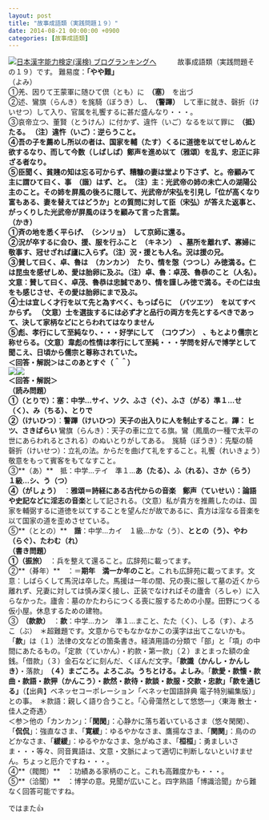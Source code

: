 ```yaml
---
layout: post
title: "故事成語類（実践問題１９）"
date: 2014-08-21 00:00:00 +0900
categories: [故事成語類]
---
```


[![](/syuusyuu9701/assets/images/故事成語類（実践問題１９）-br_c_3028_1.gif)](http://blog.with2.net/link.php?1659096:3028 "日本漢字能力検定(漢検) ブログランキングへ")[日本漢字能力検定(漢検) ブログランキングへ](http://blog.with2.net/link.php?1659096:3028)　　　故事成語類（実践問題その１９）です。 難易度：**「やや難」**  
（よみ）  
①羌、因りて王蒙軍に随ひて倶（とも）に　**（塞）**　を出づ  
②述、鸞旗（らんき）を旄騎（ぼうき）し、　**（警蹕）**　して車に就き、磬折（けいせつ）して入り、官属を礼饗するに甚だ盛んなり・・・。  
③哀帝立つ、董賢（とうけん）に付かず、違忤（いご）なるを以て罪に　**（抵）**たる。 （注）違忤（いご）：逆らうこと。  
④吾の子を薦めし所以の者は、国家を輔（たす）くるに道徳を以てせしめんと欲するなり、而して今数（しばしば）鄭声を進め以て**（雅頌）**を乱す、忠正に非ざる者なり。  
⑤臣聞く、貧賤の知は忘る可からず、糟糠の妻は堂より下さず、と。帝顧みて主に謂ひて曰く、事　**（諧）**はず、と。　（注）主：光武帝の姉の未亡人の湖陽公主のこと。その姉を屏風の後ろに隠して、光武帝が宋弘を引見し「位が高くなり富もある、妻を替えてはどうか」との質問に対して臣（宋弘）が答えた返事と、がっくりした光武帝が屏風のほうを顧みて言った言葉。   
（かき）  
①斉の地を悉く平らげ、　**（シンリョ）**　して京師に還る。  
②況が卒するに会ひ、援、服を行ふこと　**（キネン）**　、墓所を離れず、寡婦に敬事す、冠せざれば廬に入らず。（注）況・援とも人名。況は援の兄。  
③賛して曰く、卓、魯は　**（カンカン）**　たり、情を愨（つつし）み徳満る。仁は昆虫を感ぜしめ、愛は胎卵に及ぶ。（注）卓、魯：卓茂、魯恭のこと（人名）。文意：賛して曰く、卓茂、魯恭は忠誠であり、情を謹しみ徳で満る。その仁は虫をも感じさせ、その愛は胎卵にまで及ぶ。  
④士は宜しく才行を以て先と為すべく、もっぱらに　**（バツエツ）**　を以てすべからず。 （文意）士を選抜するには必ず才と品行の両方を先とするべきであって、決して家柄などにとらわれてはなりません  
⑤彪、孝行にして至純なり、・・・好学にして　**（コウブン）**　、もとより儒宗と称せらる。（文意）韋彪の性情は孝行にして至純・・・学問を好んで博学として聞こえ、日頃から儒宗と尊称されていた。  
＜回答・解説＞はこのあとすぐ（＾＾）  
![](/syuusyuu9701/assets/images/故事成語類（実践問題１９）-3734b83ba48faae4ddb81fd65fb494c9.jpg)![](/syuusyuu9701/assets/images/故事成語類（実践問題１９）-3ce36633e2912f37f11653d799673954.jpg)  
＜回答・解説＞  
（読み問題）  
①**（とりで）**：塞：中学…サイ、ソク、ふさ（ぐ）、ふさ（がる）準１…せ（く）、み（ちる）、**とりで**  
②**（けいひつ）**：**警蹕（けいひつ）天子の出入りに人を制止すること**。**蹕： ヒツ、さきばらい** 鸞旗（らんき）：天子の車に立てる旗。鸞（鳳凰の一種で太平の世にあらわれるとされる）のぬいとりがしてある。　旄騎（ぼうき）：先駆の騎　磬折（けいせつ）：立礼の法。からだを曲げて礼をすること。礼饗（れいきょう）敬意をもって賓客をもてなすこと。  
③**（あ）**　抵：中学…テイ　準１…**あ（たる）、**ふ（れる）、さか（らう）　１級…シ、う（つ）  
④**（がしょう）**　：**雅頌＝詩経にある古代からの音楽**　**鄭声（ていせい）：論語や史記などに淫志の音楽**として記される。（文意）私が貴方を推薦したのは、国家を輔弼するに道徳を以てすることを望んだが故であるに、貴方は淫なる音楽を以て国家の道を歪めさせている。  
⑤**（ととの）**　**諧**：中学…カイ　１級…かな（う）、**ととの（う）、**やわ（らぐ）、たわむ（れ）  
（書き問題）  
①**（振旅）**　：兵を整えて還ること。広辞苑に載ってます。  
②**（朞年）**　：＝**期年　満一か年のこと**。これも広辞苑に載ってます。文意：しばらくして馬況は卒した。馬援は一年の間、兄の喪に服して墓の近くから離れず、兄妻に対しては慎み深く接し、正装でなければその廬舎（ろしゃ）に入らなかった。廬舎：墓のかたわらにつくる喪に服するための小屋。田野につくる仮小屋。休息するための建物。  
③　**（款款）**　：**款**：中学…カン　準１…まこと、たた（く）、しる（す）、よろこ（ぶ）　＊超難題です。文意からでもなかなかこの漢字は出てこないかも。「**款**」は（１）法律の文などの箇条書き。経済用語の分類で「部」と「項」の中間にあたるもの。「定款（ていかん）・約款・第一款」（２）まとまった額の金銭。「借款」（３）金石などに刻んだ、くぼんだ文字。「**款識（かんし・かんしき）**・落款」　**（４）まごころ。よろこぶ。うちとける。よしみ**。「**款愛・款懐・款曲・款語・款狎（かんこう）・款然・款待・款談・款服・交款・忠款」「款を通じる」**（【出典】ベネッセコーポレーション「ベネッセ国語辞典 電子特別編集版）」との事。　＊款語：親しく語り合うこと。「心骨蕩然として悠悠―」〈東海 散士・佳人之奇遇〉  
＜参＞他の「カンカン」：「**閑閑**」：心静かに落ち着いているさま（悠々閑閑）、「**侃侃**」：強直なさま、「**寛緩**」：ゆるやかなさま、鷹揚なさま、「**関関**」：鳥ののどかなさま、「**緩緩**」：ゆるやかなさま、急がぬさま、「**桓桓**」：勇ましいさま・・・等々、同音異語は、文意・文脈によって適切に判断しないといけません。ちょっと厄介ですね・・・。  
④**（閥閲）**　：功績ある家柄のこと。これも高難度かも・・・。  
⑤**（洽聞）**　：博学の意。見聞が広いこと。四字熟語「博識洽聞」から難なく回答可能ですね。  
  
ではまた👍  
  
  